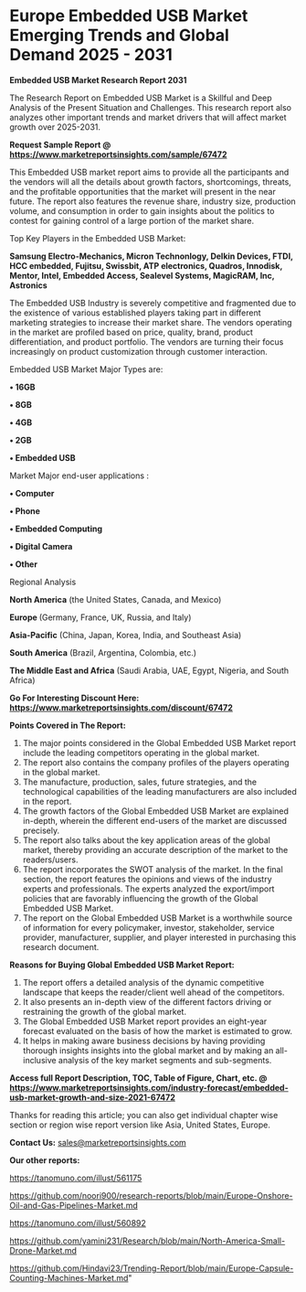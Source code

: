 # Europe Embedded USB Market Emerging Trends and Global Demand 2025 - 2031

<strong>Embedded USB Market Research Report 2031</strong>

The Research Report on Embedded USB Market is a Skillful and Deep Analysis of the Present Situation and Challenges. This research report also analyzes other important trends and market drivers that will affect market growth over 2025-2031.

<strong>Request Sample Report @ <a href=https://www.marketreportsinsights.com/sample/67472>https://www.marketreportsinsights.com/sample/67472</a></strong>

This Embedded USB market report aims to provide all the participants and the vendors will all the details about growth factors, shortcomings, threats, and the profitable opportunities that the market will present in the near future. The report also features the revenue share, industry size, production volume, and consumption in order to gain insights about the politics to contest for gaining control of a large portion of the market share.

Top Key Players in the Embedded USB Market:

<strong>Samsung Electro-Mechanics, Micron Technonlogy, Delkin Devices, FTDI, HCC embedded, Fujitsu, Swissbit, ATP electronics, Quadros, Innodisk, Mentor, Intel, Embedded Access, Sealevel Systems, MagicRAM, Inc, Astronics</strong>

The Embedded USB Industry is severely competitive and fragmented due to the existence of various established players taking part in different marketing strategies to increase their market share. The vendors operating in the market are profiled based on price, quality, brand, product differentiation, and product portfolio. The vendors are turning their focus increasingly on product customization through customer interaction.

Embedded USB Market Major Types are:

<strong>• 16GB

• 8GB

• 4GB

• 2GB

• Embedded USB</strong>

Market Major end-user applications :

<strong>• Computer

• Phone

• Embedded Computing 

• Digital Camera

• Other</strong>

Regional Analysis

</u><strong><b>North America</b></strong> (the United States, Canada, and Mexico)

<strong><b>Europe </b></strong>(Germany, France, UK, Russia, and Italy)

<strong><b>Asia-Pacific</b></strong> (China, Japan, Korea, India, and Southeast Asia)

<strong><b>South America</b></strong> (Brazil, Argentina, Colombia, etc.)

<strong><b>The Middle East and Africa</b></strong> (Saudi Arabia, UAE, Egypt, Nigeria, and South Africa)

<strong>Go For Interesting Discount Here: <a href=https://www.marketreportsinsights.com/discount/67472>https://www.marketreportsinsights.com/discount/67472</a></strong>

<strong>Points Covered in The Report:</strong>
<ol>
  <li>The major points considered in the Global Embedded USB Market report include the leading competitors operating in the global market.</li>
  <li>The report also contains the company profiles of the players operating in the global market.</li>
  <li>The manufacture, production, sales, future strategies, and the technological capabilities of the leading manufacturers are also included in the report.</li>
  <li>The growth factors of the Global Embedded USB Market are explained in-depth, wherein the different end-users of the market are discussed precisely.</li>
  <li>The report also talks about the key application areas of the global market, thereby providing an accurate description of the market to the readers/users.</li>
  <li>The report incorporates the SWOT analysis of the market. In the final section, the report features the opinions and views of the industry experts and professionals. The experts analyzed the export/import policies that are favorably influencing the growth of the Global Embedded USB Market.</li>
  <li>The report on the Global Embedded USB Market is a worthwhile source of information for every policymaker, investor, stakeholder, service provider, manufacturer, supplier, and player interested in purchasing this research document.</li>
</ol>
<strong>Reasons for Buying Global Embedded USB Market Report:</strong>

<ol>
  <li>The report offers a detailed analysis of the dynamic competitive landscape that keeps the reader/client well ahead of the competitors.</li>
  <li>It also presents an in-depth view of the different factors driving or restraining the growth of the global market.</li>
  <li>The Global Embedded USB Market report provides an eight-year forecast evaluated on the basis of how the market is estimated to grow.</li>
  <li>It helps in making aware business decisions by having providing thorough insights insights into the global market and by making an all-inclusive analysis of the key market segments and sub-segments.</li>
</ol>
<strong>Access full Report Description, TOC, Table of Figure, Chart, etc. @ <a href=https://www.marketreportsinsights.com/industry-forecast/embedded-usb-market-growth-and-size-2021-67472>https://www.marketreportsinsights.com/industry-forecast/embedded-usb-market-growth-and-size-2021-67472</a></strong>


Thanks for reading this article; you can also get individual chapter wise section or region wise report version like Asia, United States, Europe.

<strong>Contact Us:</strong>
sales@marketreportsinsights.com

<strong>Our other reports:</strong>

<a href=https://tanomuno.com/illust/561175>https://tanomuno.com/illust/561175</a>

<a href=https://github.com/noori900/research-reports/blob/main/Europe-Onshore-Oil-and-Gas-Pipelines-Market.md>https://github.com/noori900/research-reports/blob/main/Europe-Onshore-Oil-and-Gas-Pipelines-Market.md</a>

<a href=https://tanomuno.com/illust/560892>https://tanomuno.com/illust/560892</a>

<a href=https://github.com/yamini231/Research/blob/main/North-America-Small-Drone-Market.md>https://github.com/yamini231/Research/blob/main/North-America-Small-Drone-Market.md</a>

<a href=https://github.com/Hindavi23/Trending-Report/blob/main/Europe-Capsule-Counting-Machines-Market.md>https://github.com/Hindavi23/Trending-Report/blob/main/Europe-Capsule-Counting-Machines-Market.md</a>"
